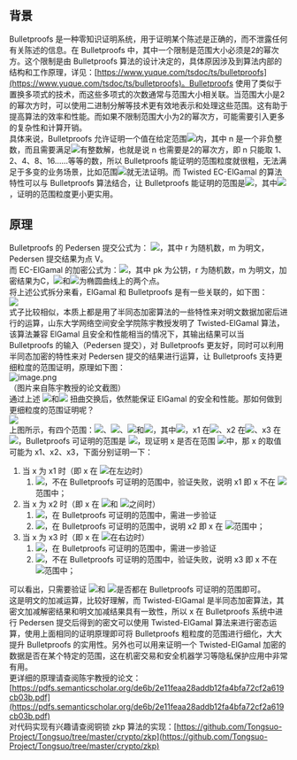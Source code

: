 <a name="nZHlM"></a>
## 背景
Bulletproofs 是一种零知识证明系统，用于证明某个陈述是正确的，而不泄露任何有关陈述的信息。在 Bulletproofs 中，其中一个限制是范围大小必须是2的幂次方。这个限制是由 Bulletproofs 算法的设计决定的，具体原因涉及到算法内部的结构和工作原理，详见：[https://www.yuque.com/tsdoc/ts/bulletproofs](https://www.yuque.com/tsdoc/ts/bulletproofs)。Bulletproofs 使用了类似于置换多项式的技术，而这些多项式的次数通常与范围大小相关联。当范围大小是2的幂次方时，可以使用二进制分解等技术更有效地表示和处理这些范围。这有助于提高算法的效率和性能。而如果不限制范围大小为2的幂次方，可能需要引入更多的复杂性和计算开销。<br />具体来说，Bulletproofs 允许证明一个值在给定范围![](https://cdn.nlark.com/yuque/__latex/24afe0ee9a79bbfb19cc3faf409d0887.svg#card=math&code=%20%5B0%2C%202%5En%20-%201%5D%20&id=mDkKo)内，其中 n 是一个非负整数，而且需要满足![](https://cdn.nlark.com/yuque/__latex/cd40280cdc832013a593b2df92ed2275.svg#card=math&code=log_2n&id=SbgOm)有整数解，也就是说 n 也需要是2的幂次方，即 n 只能取 1、2、4、8、16……等等的数，所以 Bulletproofs 能证明的范围粒度就很粗，无法满足于多变的业务场景，比如范围![](https://cdn.nlark.com/yuque/__latex/418743b47249fd7bea503e6b83ddf7a3.svg#card=math&code=%5B8%2C2%5E5-1%5D&id=MPKaH)就无法证明。而 Twisted EC-ElGamal 的算法特性可以与 Bulletproofs 算法结合，让 Bulletproofs 能证明的范围是![](https://cdn.nlark.com/yuque/__latex/636714249aad63086a3792836e976c75.svg#card=math&code=%5B2%5Ei%2C%202%5Ej%5D&id=qAoF2)，其中![](https://cdn.nlark.com/yuque/__latex/5d324c8ab77654e93a513ca71afd5187.svg#card=math&code=0%3Ci%3Cj%20%3C%20n&id=B0UeE)，证明的范围粒度更小更实用。
<a name="lq7MX"></a>
## 原理
Bulletproofs 的 Pedersen 提交公式为： ![](https://cdn.nlark.com/yuque/__latex/2388b3789835aedacd389ca5fa9f3567.svg#card=math&code=V%3Dg%5Erh%5Em&id=mfYCS)，其中 r 为随机数，m 为明文，Pedersen 提交结果为点 V。<br />而 EC-ElGamal 的加密公式为：![](https://cdn.nlark.com/yuque/__latex/94bf3aa33dc208e1133461bc982502f9.svg#card=math&code=C%3D%28g%5Er%2C%20g%5Empk%5Er%29%3D%28C_1%2CC_2%29&id=rWQpJ)，其中 pk 为公钥，r 为随机数，m 为明文，加密结果为C，![](https://cdn.nlark.com/yuque/__latex/3484a0fb89180e2a2896a7689346ed75.svg#card=math&code=C_1&id=aVyHu)和![](https://cdn.nlark.com/yuque/__latex/23c4cd950cf3916a8a78af54b2decd2d.svg#card=math&code=C_2&id=q1H7K)为椭圆曲线上的两个点。<br />将上述公式拆分来看，ElGamal 和 Bulletproofs 是有一些关联的，如下图：<br />![](https://cdn.nlark.com/yuque/0/2023/jpeg/26770235/1703673758476-948c6a83-f37e-4962-bd0d-b3d5e216729f.jpeg)<br />式子比较相似，本质上都是用了半同态加密算法的一些特性来对明文数据加密后进行的运算，山东大学网络空间安全学院陈宇教授发明了 Twisted-ElGamal 算法，该算法兼容 ElGamal 且安全和性能相当的情况下，其输出结果可以当 Bulletproofs 的输入（Pedersen 提交），对 Bulletproofs 更友好，同时可以利用半同态加密的特性来对 Pedersen 提交的结果进行运算，让 Bulletproofs 支持更细粒度的范围证明，原理如下图：<br />![image.png](https://cdn.nlark.com/yuque/0/2023/png/26770235/1703675188571-288328ed-07e8-42f7-a96e-32ab774af465.png#averageHue=%23f6f5f5&clientId=ud0b7c724-d18f-4&from=paste&height=690&id=u809c6a9a&originHeight=1380&originWidth=2464&originalType=binary&ratio=2&rotation=0&showTitle=false&size=227783&status=done&style=none&taskId=u356e1452-e76c-4ade-b228-94734953ec3&title=&width=1232)<br />（图片来自陈宇教授的论文截图）<br />通过上述 ![](https://cdn.nlark.com/yuque/__latex/61ee3d340fef1850d69757325080074a.svg#card=math&code=g%5Er&id=gcIq9)和![](https://cdn.nlark.com/yuque/__latex/9c3df2d0f14af08a21a6d3197c1c3c57.svg#card=math&code=pk%5Er&id=E3eTj) 扭曲交换后，依然能保证 ElGamal 的安全和性能。那如何做到更细粒度的范围证明呢？<br />![](https://cdn.nlark.com/yuque/0/2023/jpeg/26770235/1703678011857-8760ad80-eeca-4548-860f-dee642b22a68.jpeg)<br />上图所示，有四个范围：![](https://cdn.nlark.com/yuque/__latex/494fd7bd57f5b8365f06baf179b37b28.svg#card=math&code=%20%5B0%2C%202%5Ei%29%20&id=GsJUH)、![](https://cdn.nlark.com/yuque/__latex/2f202a397e7bf741e34e050d5ffba117.svg#card=math&code=%20%5B2%5Ei%2C%202%5Ej%29&id=tIEIg)、![](https://cdn.nlark.com/yuque/__latex/f832fe4a913137e33df8705ddbb780c3.svg#card=math&code=%20%5B2%5Ej%2C%202%5En%29&id=eCNg2)和![](https://cdn.nlark.com/yuque/__latex/2dee0f980ddf5b18b9361b507e70b353.svg#card=math&code=%20%5B0%2C%202%5En%29&id=HLxbr)，其中![](https://cdn.nlark.com/yuque/__latex/5d324c8ab77654e93a513ca71afd5187.svg#card=math&code=0%3Ci%3Cj%20%3C%20n&id=QEamX)，x1 在![](https://cdn.nlark.com/yuque/__latex/6b58bcf0f8df3db620e5f656ec19d5e1.svg#card=math&code=%20%5B0%2C%202%5Ei%29&id=geBng)、x2 在![](https://cdn.nlark.com/yuque/__latex/28520dbdbfd8fee6399f8561ce90a214.svg#card=math&code=%20%5B2%5Ei%2C%202%5Ej%5D&id=hXeBL)、x3 在![](https://cdn.nlark.com/yuque/__latex/75ccd70a451159a661ab01e7289cf829.svg#card=math&code=%20%282%5Ej%2C%202%5En%29&id=PUPYJ)，Bulletproofs 可证明的范围是 ![](https://cdn.nlark.com/yuque/__latex/24afe0ee9a79bbfb19cc3faf409d0887.svg#card=math&code=%20%5B0%2C%202%5En%20-%201%5D%20&id=APka9)，现证明 x 是否在范围 ![](https://cdn.nlark.com/yuque/__latex/64592ae4a4425dc0f2549eaae8f2486a.svg#card=math&code=%20%5B2%5Ei%2C%202%5Ej%5D%20&id=OL5so)中，那 x 的取值可能为 x1、x2、x3，下面分别证明一下：

1. 当 x 为 x1 时（即 x 在 ![](https://cdn.nlark.com/yuque/__latex/29dd80278cfd3a3c9c5164b67a9700b0.svg#card=math&code=2%5Ei&id=iyYpC)在左边时）
   1. ![](https://cdn.nlark.com/yuque/__latex/a981b93f858b9b2db346a569a0f5bf28.svg#card=math&code=x1-2%5Ei%20%3C%200&id=csCfZ)，不在 Bulletproofs 可证明的范围中，验证失败，说明 x1 即 x 不在 ![](https://cdn.nlark.com/yuque/__latex/28520dbdbfd8fee6399f8561ce90a214.svg#card=math&code=%20%5B2%5Ei%2C%202%5Ej%5D&id=EkUEp)范围中；
2. 当 x 为 x2 时（即 x 在 ![](https://cdn.nlark.com/yuque/__latex/29dd80278cfd3a3c9c5164b67a9700b0.svg#card=math&code=2%5Ei&id=tGbVB)和 ![](https://cdn.nlark.com/yuque/__latex/8a02dafd78fead8fb2a97bd659435abf.svg#card=math&code=2%5Ej&id=rjBlX)之间时）
   1. ![](https://cdn.nlark.com/yuque/__latex/146207e197580e6908937defa56db238.svg#card=math&code=x2-2%5Ei%20%5Cge%200&id=rqCmY)，在 Bulletproofs 可证明的范围中，需进一步验证
   2. ![](https://cdn.nlark.com/yuque/__latex/2a2c6abcecb1cfdcc80786891f4c7868.svg#card=math&code=2%5Ej-x2%20%5Cge%200&id=p94oZ)，在 Bulletproofs 可证明的范围中，说明 x2 即 x 在 ![](https://cdn.nlark.com/yuque/__latex/28520dbdbfd8fee6399f8561ce90a214.svg#card=math&code=%20%5B2%5Ei%2C%202%5Ej%5D&id=rf5KV)范围中；
3. 当 x 为 x3 时（即 x 在 ![](https://cdn.nlark.com/yuque/__latex/8a02dafd78fead8fb2a97bd659435abf.svg#card=math&code=2%5Ej&id=QlRCZ)在右边时）
   1. ![](https://cdn.nlark.com/yuque/__latex/d68063d5da6721e0fb81245922ec6552.svg#card=math&code=x3-2%5Ei%20%3E%200&id=K1o7Q)，在 Bulletproofs 可证明的范围中，需进一步验证
   2. ![](https://cdn.nlark.com/yuque/__latex/ed99780d061baf8cd5b1f77613939ddb.svg#card=math&code=2%5Ej-x3%20%3C%200&id=GW404)，不在 Bulletproofs 可证明的范围中，验证失败，说明 x3 即 x 不在 ![](https://cdn.nlark.com/yuque/__latex/28520dbdbfd8fee6399f8561ce90a214.svg#card=math&code=%20%5B2%5Ei%2C%202%5Ej%5D&id=wrxIn)范围中；

可以看出，只需要验证 ![](https://cdn.nlark.com/yuque/__latex/9b5bbbbf4cf94c7d6501ca9822be9ee9.svg#card=math&code=x-2%5Ei&id=pgV5Q)和 ![](https://cdn.nlark.com/yuque/__latex/367a60fd8db43333690b17828dc061a5.svg#card=math&code=2%5Ej-x&id=WKD7g)是否都在 Bulletproofs 可证明的范围即可。<br />这是明文的加减运算，比较好理解，而 Twisted-ElGamal 是半同态加密算法，其密文加减解密结果和明文加减结果具有一致性，所以 x 在 Bulletproofs 系统中进行 Pedersen 提交后得到的密文可以使用 Twisted-ElGamal 算法来进行密态运算，使用上面相同的证明原理即可将 Bulletproofs 粗粒度的范围进行细化，大大提升 Bulletproofs 的实用性。另外也可以用来证明一个 Twisted-ElGamal 加密的数据是否在某个特定的范围，这在机密交易和安全机器学习等隐私保护应用中非常有用。<br />更详细的原理请查阅陈宇教授的论文：[https://pdfs.semanticscholar.org/de6b/2e11feaa28addb12fa4bfa72cf2a619cb03b.pdf](https://pdfs.semanticscholar.org/de6b/2e11feaa28addb12fa4bfa72cf2a619cb03b.pdf)<br />对代码实现有兴趣请查阅铜锁 zkp 算法的实现：[https://github.com/Tongsuo-Project/Tongsuo/tree/master/crypto/zkp](https://github.com/Tongsuo-Project/Tongsuo/tree/master/crypto/zkp)

